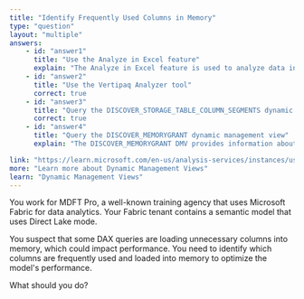 ```yaml
---
title: "Identify Frequently Used Columns in Memory"
type: "question"
layout: "multiple"
answers:
    - id: "answer1"
      title: "Use the Analyze in Excel feature"
      explain: "The Analyze in Excel feature is used to analyze data in Excel, but it does not provide detailed information about column memory usage or column segment statistics."
    - id: "answer2"
      title: "Use the Vertipaq Analyzer tool"
      correct: true
    - id: "answer3"
      title: "Query the DISCOVER_STORAGE_TABLE_COLUMN_SEGMENTS dynamic management view"
      correct: true
    - id: "answer4"
      title: "Query the DISCOVER_MEMORYGRANT dynamic management view"
      explain: "The DISCOVER_MEMORYGRANT DMV provides information about memory grants for queries, but it does not show which columns are frequently loaded into memory."

link: "https://learn.microsoft.com/en-us/analysis-services/instances/use-dynamic-management-views-dmvs-to-monitor-analysis-services"
more: "Learn more about Dynamic Management Views"
learn: "Dynamic Management Views"
---
```


You work for MDFT Pro, a well-known training agency that uses Microsoft Fabric for data analytics. Your Fabric tenant contains a semantic model that uses Direct Lake mode. 

You suspect that some DAX queries are loading unnecessary columns into memory, which could impact performance. You need to identify which columns are frequently used and loaded into memory to optimize the model's performance.

What should you do?
